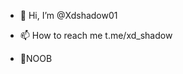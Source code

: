 - 👋 Hi, I’m @Xdshadow01

- 📫 How to reach me t.me/xd_shadow

- 💫NOOB

<!---
Xdshadow01/Xdshadow01 is a ✨ special ✨ repository because its `README.md` (this file) appears on your GitHub profile.
You can click the Preview link to take a look at your changes.
--->
